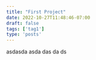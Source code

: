 ```yaml
---
title: "First Project"
date: 2022-10-27T11:48:46-07:00
draft: false
tags: ['tag1']
type: 'posts'
---
```


asdasda asda das da ds